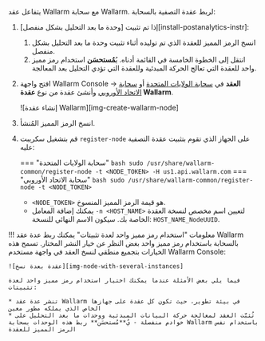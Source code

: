 يتفاعل عقد Wallarm مع سحابة Wallarm. لربط عقدة التصفية بالسحابة:

1. إذا تم تثبيت [وحدة ما بعد التحليل بشكل منفصل][install-postanalytics-instr]:

    1. انسخ الرمز المميز للعقدة الذي تم توليده أثناء تثبيت وحدة ما بعد التحليل بشكل منفصل.
    1. انتقل إلى الخطوة الخامسة في القائمة أدناه. يُ**مُستحسَن** استخدام رمز مميز واحد للعقدة التي تعالج الحركة المبدئية وللعقدة التي تؤدي التحليل بعد المعالجة.
1. افتح واجهة Wallarm Console → **العقد** في [سحابة الولايات المتحدة](https://us1.my.wallarm.com/nodes) أو [سحابة الاتحاد الأوروبي](https://my.wallarm.com/nodes) وأنشئ عقدة من نوع **عقدة Wallarm**.

    ![إنشاء عقدة Wallarm][img-create-wallarm-node]
1. انسخ الرمز المميز المُنشأ.
1. قم بتشغيل سكريبت `register-node` على الجهاز الذي تقوم بتثبيت عقدة التصفية عليه:

    === "سحابة الولايات المتحدة"
        ``` bash
        sudo /usr/share/wallarm-common/register-node -t <NODE_TOKEN> -H us1.api.wallarm.com
        ```
    === "سحابة الاتحاد الأوروبي"
        ``` bash
        sudo /usr/share/wallarm-common/register-node -t <NODE_TOKEN>
        ```
    
    * `<NODE_TOKEN>` هو قيمة الرمز المميز المنسوخ.
    * يمكنك إضافة المعامل `-n <HOST_NAME>` لتعيين اسم مخصص لنسخة العقدة الخاصة بك. سيكون الاسم النهائي للنسخة: `HOST_NAME_NodeUUID`.

!!! معلومات "استخدام رمز مميز واحد لعدة تثبيتات"
    يمكنك ربط عدة عقد Wallarm بالسحابة باستخدام رمز مميز واحد بغض النظر عن خيار النشر المختار. تسمح هذه الخيارات بتجميع منطقي لنسخ العقد في واجهة مستخدم Wallarm Console:

    ![عقدة بعدة نسخ][img-node-with-several-instances]
    
    فيما يلي بعض الأمثلة عندما يمكنك اختيار استخدام رمز مميز واحد لعدة تثبيتات:

    * تنشر عدة عقد Wallarm في بيئة تطوير، حيث تكون كل عقدة على جهازها الخاص الذي يملكه مطور معين
    * تُثبَّت العقد لمعالجة حركة البيانات المبدئية ووحدات ما بعد التحليل على خوادم منفصلة - يُ**مُستحسَن** ربط هذه الوحدات بسحابة Wallarm باستخدام نفس الرمز المميز للعقدة
